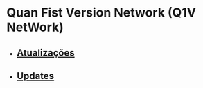 # Quan Fist Version Network (Q1V NetWork)

- ## [Atualizações](https://quan-project.com/q1v-network/pt/updates.md)

- ## [Updates](https://quan-project.com/q1v-network/en/updates.md)
